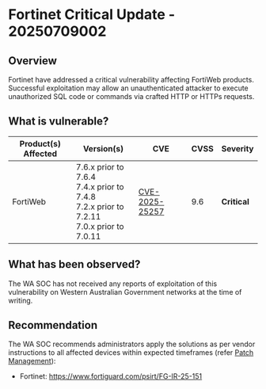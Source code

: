 # Fortinet Critical Update - 20250709002

## Overview

Fortinet have addressed a critical vulnerability affecting FortiWeb products. Successful exploitation may allow an unauthenticated attacker to execute unauthorized SQL code or commands via crafted HTTP or HTTPs requests.

## What is vulnerable?

| Product(s) Affected | Version(s)                                                                                              | CVE                                                               | CVSS | Severity     |
| ------------------- | ------------------------------------------------------------------------------------------------------- | ----------------------------------------------------------------- | ---- | ------------ |
| FortiWeb            | 7.6.x prior to 7.6.4 <br/> 7.4.x prior to 7.4.8 <br/> 7.2.x prior to 7.2.11 <br/> 7.0.x prior to 7.0.11 | [CVE-2025-25257](https://nvd.nist.gov/vuln/detail/CVE-2025-25257) | 9.6  | **Critical** |

## What has been observed?

The WA SOC has not received any reports of exploitation of this vulnerability on Western Australian Government networks at the time of writing.

## Recommendation

The WA SOC recommends administrators apply the solutions as per vendor instructions to all affected devices within expected timeframes (refer [Patch Management](../guidelines/patch-management.md)):

- Fortinet: <https://www.fortiguard.com/psirt/FG-IR-25-151>
